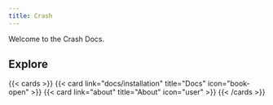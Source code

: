 ```yaml
---
title: Crash
---
```


Welcome to the Crash Docs.

## Explore

{{< cards >}}
{{< card link="docs/installation" title="Docs" icon="book-open" >}}
{{< card link="about" title="About" icon="user" >}}
{{< /cards >}}
